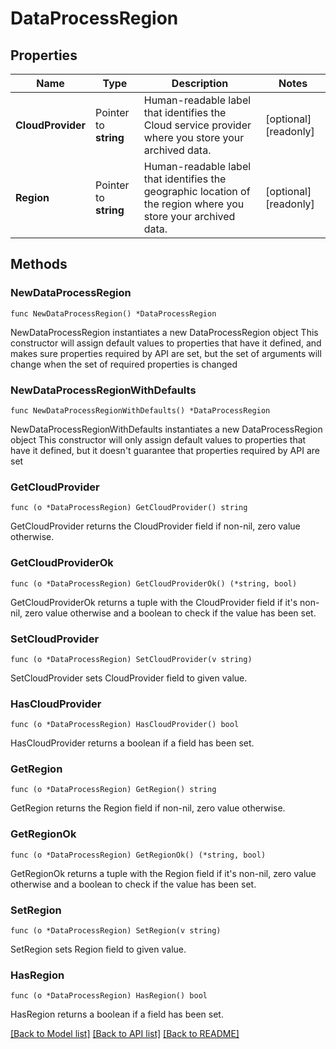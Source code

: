 # DataProcessRegion

## Properties

Name | Type | Description | Notes
------------ | ------------- | ------------- | -------------
**CloudProvider** | Pointer to **string** | Human-readable label that identifies the Cloud service provider where you store your archived data. | [optional] [readonly] 
**Region** | Pointer to **string** | Human-readable label that identifies the geographic location of the region where you store your archived data. | [optional] [readonly] 

## Methods

### NewDataProcessRegion

`func NewDataProcessRegion() *DataProcessRegion`

NewDataProcessRegion instantiates a new DataProcessRegion object
This constructor will assign default values to properties that have it defined,
and makes sure properties required by API are set, but the set of arguments
will change when the set of required properties is changed

### NewDataProcessRegionWithDefaults

`func NewDataProcessRegionWithDefaults() *DataProcessRegion`

NewDataProcessRegionWithDefaults instantiates a new DataProcessRegion object
This constructor will only assign default values to properties that have it defined,
but it doesn't guarantee that properties required by API are set

### GetCloudProvider

`func (o *DataProcessRegion) GetCloudProvider() string`

GetCloudProvider returns the CloudProvider field if non-nil, zero value otherwise.

### GetCloudProviderOk

`func (o *DataProcessRegion) GetCloudProviderOk() (*string, bool)`

GetCloudProviderOk returns a tuple with the CloudProvider field if it's non-nil, zero value otherwise
and a boolean to check if the value has been set.

### SetCloudProvider

`func (o *DataProcessRegion) SetCloudProvider(v string)`

SetCloudProvider sets CloudProvider field to given value.

### HasCloudProvider

`func (o *DataProcessRegion) HasCloudProvider() bool`

HasCloudProvider returns a boolean if a field has been set.
### GetRegion

`func (o *DataProcessRegion) GetRegion() string`

GetRegion returns the Region field if non-nil, zero value otherwise.

### GetRegionOk

`func (o *DataProcessRegion) GetRegionOk() (*string, bool)`

GetRegionOk returns a tuple with the Region field if it's non-nil, zero value otherwise
and a boolean to check if the value has been set.

### SetRegion

`func (o *DataProcessRegion) SetRegion(v string)`

SetRegion sets Region field to given value.

### HasRegion

`func (o *DataProcessRegion) HasRegion() bool`

HasRegion returns a boolean if a field has been set.

[[Back to Model list]](../README.md#documentation-for-models) [[Back to API list]](../README.md#documentation-for-api-endpoints) [[Back to README]](../README.md)


